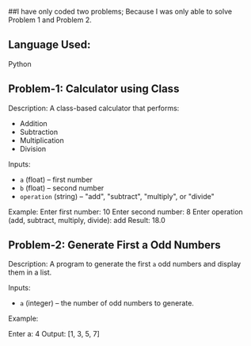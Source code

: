 
##I have only coded two problems; Because I was only able to solve Problem 1 and Problem 2.

## Language Used:
Python

## Problem-1: Calculator using Class
Description: 
A class-based calculator that performs:
- Addition
- Subtraction
- Multiplication
- Division

Inputs: 
- `a` (float) – first number  
- `b` (float) – second number  
- `operation` (string) – "add", "subtract", "multiply", or "divide"

Example:
Enter first number: 10
Enter second number: 8
Enter operation (add, subtract, multiply, divide): add
Result: 18.0




## Problem-2: Generate First a Odd Numbers

Description: 
A program to generate the first `a` odd numbers and display them in a list.

Inputs: 
- `a` (integer) – the number of odd numbers to generate.

Example:

Enter a: 4
Output: [1, 3, 5, 7]
